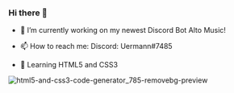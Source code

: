 ### Hi there 👋



- 🔭 I’m currently working on my newest Discord Bot Alto Music! 
- 📫 How to reach me: Discord: Uermann#7485



- 🌱 Learning HTML5 and CSS3 

![html5-and-css3-code-generator_785-removebg-preview](https://user-images.githubusercontent.com/79975750/134062827-8456f8a1-b2cc-4e1b-9b00-669324f6a568.png)


